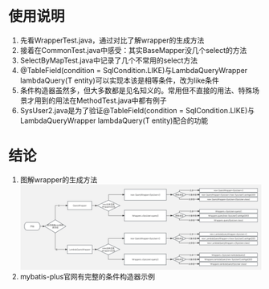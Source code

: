 # 使用说明
1. 先看WrapperTest.java，通过对比了解wrapper的生成方法
2. 接着在CommonTest.java中感受：其实BaseMapper没几个select的方法
3. SelectByMapTest.java中记录了几个不常用的select方法
4. @TableField(condition = SqlCondition.LIKE)与LambdaQueryWrapper<T> lambdaQuery(T entity)可以实现本该是相等条件，改为like条件
5. 条件构造器虽然多，但大多数都是见名知义的。常用但不直接的用法、特殊场景才用到的用法在MethodTest.java中都有例子
6. SysUser2.java是为了验证@TableField(condition = SqlCondition.LIKE)与LambdaQueryWrapper<T> lambdaQuery(T entity)配合的功能

# 结论
1. 图解wrapper的生成方法
![mybatis-plus queryWrapper选择.png](mybatis-plus%20queryWrapper选择.png)
2. mybatis-plus官网有完整的条件构造器示例

